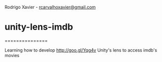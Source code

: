 Rodrigo Xavier - rcarvalhoxavier@gmail.com

# unity-lens-imdb
===============

Learning how to develop http://goo.gl/Yqg4v
Unity's lens to access imdb's movies
